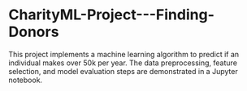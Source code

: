 # CharityML-Project---Finding-Donors
This project implements a machine learning algorithm to predict if an individual makes over 50k per year. The data preprocessing, feature selection, and model evaluation steps are demonstrated in a Jupyter notebook.
